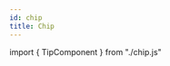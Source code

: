 ```yaml
---
id: chip
title: Chip
---
```


import { TipComponent } from "./chip.js"

<TipComponent></TipComponent>